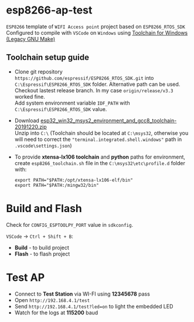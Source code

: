 # esp8266-ap-test
`ESP8266` template of `WIFI Access point` project based on `ESP8266_RTOS_SDK`  
Configured to compile with `VSCode` on `Windows` using [Toolchain for Windows (Legacy GNU Make)](https://docs.espressif.com/projects/esp-idf/en/stable/get-started-legacy/windows-setup.html)  

## Toolchain setup guide
* Clone git repository `https://github.com/espressif/ESP8266_RTOS_SDK.git` into `C:\Espressif\ESP8266_RTOS_SDK` folder. Alternative path can be used.  
Checkout lastest release branch. In my case `origin/release/v3.3` worked fine.  
Add system environment variable `IDF_PATH` with `C:\Espressif\ESP8266_RTOS_SDK` value.  

* Download [esp32_win32_msys2_environment_and_gcc8_toolchain-20191220.zip](https://dl.espressif.com/dl/esp32_win32_msys2_environment_and_gcc8_toolchain-20191220.zip)  
Unzip into `C:\` (Toolchain should be located at `C:\msys32`, otherwise you will need to correct the `"terminal.integrated.shell.windows"` path in `.vscode\settings.json`)  

* To provide **xtensa-lx106 toolchain** and **python** paths for environment,  
create `esp8266_toolchain.sh` file in the `C:\msys32\etc\profile.d` folder with:

      export PATH="$PATH:/opt/xtensa-lx106-elf/bin"  
      export PATH="$PATH:/mingw32/bin"

# Build and Flash
Check for `CONFIG_ESPTOOLPY_PORT` value in `sdkconfig`.  

`VSCode` -> `Ctrl + Shift + B`:  
* **Build** - to build project  
* **Flash** - to flash project

# Test AP
* Connect to **Test Station** via WI-FI using **12345678** pass
* Open `http://192.168.4.1/test`
* Send `http://192.168.4.1/test?led=on` to light the embedded LED
* Watch for the logs at **115200** baud
